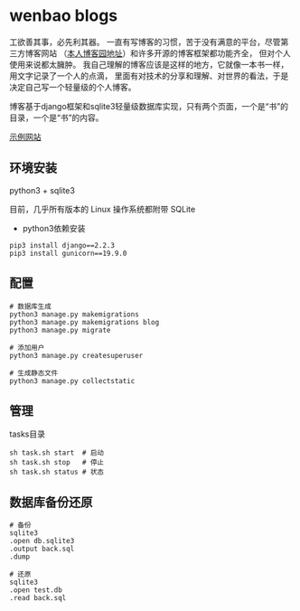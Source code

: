 # wenbao blogs

工欲善其事，必先利其器。 一直有写博客的习惯，苦于没有满意的平台，尽管第三方博客网站 （[本人博客园地址](https://cnblogs.com/wenbao)）和许多开源的博客框架都功能齐全， 但对个人使用来说都太臃肿。 我自己理解的博客应该是这样的地方，它就像一本书一样，用文字记录了一个人的点滴， 里面有对技术的分享和理解、对世界的看法，于是决定自己写一个轻量级的个人博客。

博客基于django框架和sqlite3轻量级数据库实现，只有两个页面，一个是“书”的目录，一个是“书”的内容。

[示例网站](http://www.oabnew.com/myblog)

## 环境安装

python3 + sqlite3

目前，几乎所有版本的 Linux 操作系统都附带 SQLite

* python3依赖安装

```shell
pip3 install django==2.2.3
pip3 install gunicorn==19.9.0
```

## 配置

```shell
# 数据库生成
python3 manage.py makemigrations
python3 manage.py makemigrations blog
python3 manage.py migrate

# 添加用户
python3 manage.py createsuperuser

# 生成静态文件
python3 manage.py collectstatic
```

## 管理

tasks目录

```shell
sh task.sh start  # 启动
sh task.sh stop   # 停止
sh task.sh status # 状态
```

## 数据库备份还原

```shell
# 备份
sqlite3
.open db.sqlite3
.output back.sql
.dump

# 还原
sqlite3
.open test.db
.read back.sql
```
